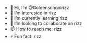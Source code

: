 - 👋 Hi, I’m @Goldenschoolrizz
- 👀 I’m interested in rizz
- 🌱 I’m currently learning rizz
- 💞️ I’m looking to collaborate on rizz
- 📫 How to reach me: rizz
- ⚡ Fun fact: rizz

<!---
Goldenschoolrizz/Goldenschoolrizz is a ✨ special ✨ repository because its `README.md` (this file) appears on your GitHub profile.
You can click the Preview link to take a look at your changes.
--->
